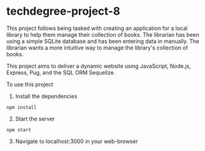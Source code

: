 # techdegree-project-8

This project follows being tasked with creating an application for a local library to help them manage their collection of books. The librarian has been using a simple SQLite database and has been entering data in manually. The librarian wants a more intuitive way to manage the library's collection of books.

This project aims to deliver a dynamic website using JavaScript, Node.js, Express, Pug, and the SQL ORM Sequelize.

To use this project
1. Install the dependencies
```
npm install
```
2. Start the server
```
npm start
```
3. Navigate to localhost:3000 in your web-browser
